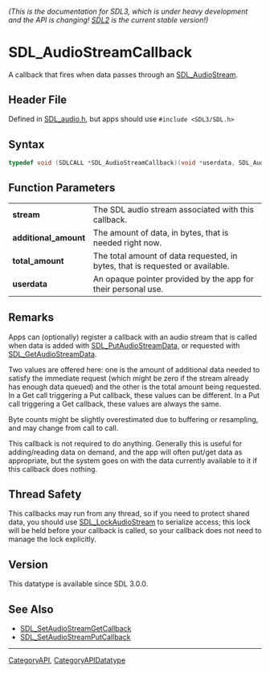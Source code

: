 ###### (This is the documentation for SDL3, which is under heavy development and the API is changing! [SDL2](https://wiki.libsdl.org/SDL2/) is the current stable version!)
# SDL_AudioStreamCallback

A callback that fires when data passes through an [SDL_AudioStream](SDL_AudioStream).

## Header File

Defined in [SDL_audio.h](https://github.com/libsdl-org/SDL/blob/main/include/SDL3/SDL_audio.h), but apps should use `#include <SDL3/SDL.h>`

## Syntax

```c
typedef void (SDLCALL *SDL_AudioStreamCallback)(void *userdata, SDL_AudioStream *stream, int additional_amount, int total_amount);
```

## Function Parameters

|                           |                                                                               |
| ------------------------- | ----------------------------------------------------------------------------- |
| **stream**                | The SDL audio stream associated with this callback.                           |
| **additional_amount**     | The amount of data, in bytes, that is needed right now.                       |
| **total_amount**          | The total amount of data requested, in bytes, that is requested or available. |
| **userdata**              | An opaque pointer provided by the app for their personal use.                 |

## Remarks

Apps can (optionally) register a callback with an audio stream that is
called when data is added with
[SDL_PutAudioStreamData](SDL_PutAudioStreamData), or requested with
[SDL_GetAudioStreamData](SDL_GetAudioStreamData).

Two values are offered here: one is the amount of additional data needed to
satisfy the immediate request (which might be zero if the stream already
has enough data queued) and the other is the total amount being requested.
In a Get call triggering a Put callback, these values can be different. In
a Put call triggering a Get callback, these values are always the same.

Byte counts might be slightly overestimated due to buffering or resampling,
and may change from call to call.

This callback is not required to do anything. Generally this is useful for
adding/reading data on demand, and the app will often put/get data as
appropriate, but the system goes on with the data currently available to it
if this callback does nothing.

## Thread Safety

This callbacks may run from any thread, so if you need to protect shared
data, you should use [SDL_LockAudioStream](SDL_LockAudioStream) to
serialize access; this lock will be held before your callback is called, so
your callback does not need to manage the lock explicitly.

## Version

This datatype is available since SDL 3.0.0.

## See Also

* [SDL_SetAudioStreamGetCallback](SDL_SetAudioStreamGetCallback)
* [SDL_SetAudioStreamPutCallback](SDL_SetAudioStreamPutCallback)

----
[CategoryAPI](CategoryAPI), [CategoryAPIDatatype](CategoryAPIDatatype)

